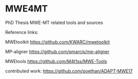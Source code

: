 # MWE4MT
PhD Thesis MWE-MT related tools and sources



Reference links:

MWEtoolkit https://github.com/KWARC/mwetoolkit 

MP-aligner https://github.com/pmarcis/mp-aligner 

MWEtools https://github.com/M4t1ss/MWE-Tools

contributed work: https://github.com/poethan/ADAPT-MWE17 

